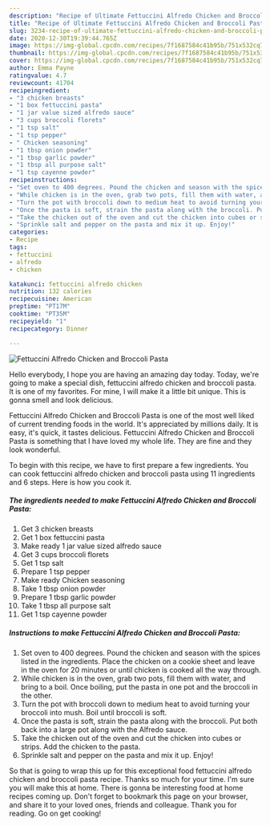 ```yaml
---
description: "Recipe of Ultimate Fettuccini Alfredo Chicken and Broccoli Pasta"
title: "Recipe of Ultimate Fettuccini Alfredo Chicken and Broccoli Pasta"
slug: 3234-recipe-of-ultimate-fettuccini-alfredo-chicken-and-broccoli-pasta
date: 2020-12-30T19:39:44.765Z
image: https://img-global.cpcdn.com/recipes/7f1687584c41b95b/751x532cq70/fettuccini-alfredo-chicken-and-broccoli-pasta-recipe-main-photo.jpg
thumbnail: https://img-global.cpcdn.com/recipes/7f1687584c41b95b/751x532cq70/fettuccini-alfredo-chicken-and-broccoli-pasta-recipe-main-photo.jpg
cover: https://img-global.cpcdn.com/recipes/7f1687584c41b95b/751x532cq70/fettuccini-alfredo-chicken-and-broccoli-pasta-recipe-main-photo.jpg
author: Emma Payne
ratingvalue: 4.7
reviewcount: 41704
recipeingredient:
- "3 chicken breasts"
- "1 box fettuccini pasta"
- "1 jar value sized alfredo sauce"
- "3 cups broccoli florets"
- "1 tsp salt"
- "1 tsp pepper"
- " Chicken seasoning"
- "1 tbsp onion powder"
- "1 tbsp garlic powder"
- "1 tbsp all purpose salt"
- "1 tsp cayenne powder"
recipeinstructions:
- "Set oven to 400 degrees. Pound the chicken and season with the spices listed in the ingredients. Place the chicken on a cookie sheet and leave in the oven for 20 minutes or until chicken is cooked all the way through."
- "While chicken is in the oven, grab two pots, fill them with water, and bring to a boil. Once boiling, put the pasta in one pot and the broccoli in the other."
- "Turn the pot with broccoli down to medium heat to avoid turning your broccoli into mush. Boil until broccoli is soft."
- "Once the pasta is soft, strain the pasta along with the broccoli. Put both back into a large pot along with the Alfredo sauce."
- "Take the chicken out of the oven and cut the chicken into cubes or strips. Add the chicken to the pasta."
- "Sprinkle salt and pepper on the pasta and mix it up. Enjoy!"
categories:
- Recipe
tags:
- fettuccini
- alfredo
- chicken

katakunci: fettuccini alfredo chicken 
nutrition: 132 calories
recipecuisine: American
preptime: "PT17M"
cooktime: "PT35M"
recipeyield: "1"
recipecategory: Dinner

---
```



![Fettuccini Alfredo Chicken and Broccoli Pasta](https://img-global.cpcdn.com/recipes/7f1687584c41b95b/751x532cq70/fettuccini-alfredo-chicken-and-broccoli-pasta-recipe-main-photo.jpg)

Hello everybody, I hope you are having an amazing day today. Today, we're going to make a special dish, fettuccini alfredo chicken and broccoli pasta. It is one of my favorites. For mine, I will make it a little bit unique. This is gonna smell and look delicious.

Fettuccini Alfredo Chicken and Broccoli Pasta is one of the most well liked of current trending foods in the world. It's appreciated by millions daily. It is easy, it's quick, it tastes delicious. Fettuccini Alfredo Chicken and Broccoli Pasta is something that I have loved my whole life. They are fine and they look wonderful.




To begin with this recipe, we have to first prepare a few ingredients. You can cook fettuccini alfredo chicken and broccoli pasta using 11 ingredients and 6 steps. Here is how you cook it.

<!--inarticleads1-->

##### The ingredients needed to make Fettuccini Alfredo Chicken and Broccoli Pasta:

1. Get 3 chicken breasts
1. Get 1 box fettuccini pasta
1. Make ready 1 jar value sized alfredo sauce
1. Get 3 cups broccoli florets
1. Get 1 tsp salt
1. Prepare 1 tsp pepper
1. Make ready  Chicken seasoning
1. Take 1 tbsp onion powder
1. Prepare 1 tbsp garlic powder
1. Take 1 tbsp all purpose salt
1. Get 1 tsp cayenne powder




<!--inarticleads2-->

##### Instructions to make Fettuccini Alfredo Chicken and Broccoli Pasta:

1. Set oven to 400 degrees. Pound the chicken and season with the spices listed in the ingredients. Place the chicken on a cookie sheet and leave in the oven for 20 minutes or until chicken is cooked all the way through.
1. While chicken is in the oven, grab two pots, fill them with water, and bring to a boil. Once boiling, put the pasta in one pot and the broccoli in the other.
1. Turn the pot with broccoli down to medium heat to avoid turning your broccoli into mush. Boil until broccoli is soft.
1. Once the pasta is soft, strain the pasta along with the broccoli. Put both back into a large pot along with the Alfredo sauce.
1. Take the chicken out of the oven and cut the chicken into cubes or strips. Add the chicken to the pasta.
1. Sprinkle salt and pepper on the pasta and mix it up. Enjoy!




So that is going to wrap this up for this exceptional food fettuccini alfredo chicken and broccoli pasta recipe. Thanks so much for your time. I'm sure you will make this at home. There is gonna be interesting food at home recipes coming up. Don't forget to bookmark this page on your browser, and share it to your loved ones, friends and colleague. Thank you for reading. Go on get cooking!
